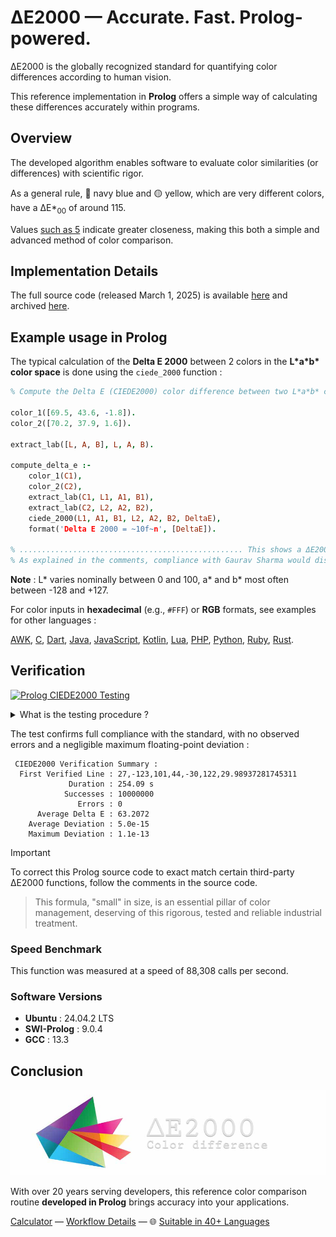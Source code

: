 # ΔE2000 — Accurate. Fast. Prolog-powered.

ΔE2000 is the globally recognized standard for quantifying color differences according to human vision.

This reference implementation in **Prolog** offers a simple way of calculating these differences accurately within programs.

## Overview

The developed algorithm enables software to evaluate color similarities (or differences) with scientific rigor.

As a general rule, 🔵 navy blue and 🟡 yellow, which are very different colors, have a ΔE\*<sub>00</sub> of around 115.

Values [such as 5](https://michel-leonard.github.io/ciede2000-color-matching/de2000-rgb-pairs.html?seq=50&delta-e=5) indicate greater closeness, making this both a simple and advanced method of color comparison.

## Implementation Details

The full source code (released March 1, 2025) is available [here](../../ciede-2000.pro#L6) and archived [here](https://web.archive.org/https://raw.githubusercontent.com/michel-leonard/ciede2000-color-matching/refs/heads/main/ciede-2000.pro).

## Example usage in Prolog

The typical calculation of the **Delta E 2000** between 2 colors in the **L\*a\*b\* color space** is done using the `ciede_2000` function :

```prolog
% Compute the Delta E (CIEDE2000) color difference between two L*a*b* colors in Prolog

color_1([69.5, 43.6, -1.8]).
color_2([70.2, 37.9, 1.6]).

extract_lab([L, A, B], L, A, B).

compute_delta_e :-
	color_1(C1),
	color_2(C2),
	extract_lab(C1, L1, A1, B1),
	extract_lab(C2, L2, A2, B2),
	ciede_2000(L1, A1, B1, L2, A2, B2, DeltaE),
	format('Delta E 2000 = ~10f~n', [DeltaE]).

% .................................................. This shows a ΔE2000 of 2.8044781137
% As explained in the comments, compliance with Gaurav Sharma would display 2.8044649638
```

**Note** : L\* varies nominally between 0 and 100, a\* and b\* most often between -128 and +127.

For color inputs in **hexadecimal** (e.g., `#FFF`) or **RGB** formats, see examples for other languages :

[AWK](../awk#-flexibility), [C](../c#δe2000--accurate-fast-c-powered), [Dart](../dart#δe2000--accurate-fast-dart-powered), [Java](../java#δe2000--accurate-fast-java-powered), [JavaScript](../js#-flexibility), [Kotlin](../kt#δe2000--accurate-fast-kotlin-powered), [Lua](../lua#-flexibility), [PHP](../php#δe2000--accurate-fast-php-powered), [Python](../py#δe2000--accurate-fast-python-powered), [Ruby](../rb#δe2000--accurate-fast-ruby-powered), [Rust](../rs#δe2000--accurate-fast-rust-powered).

## Verification

[![Prolog CIEDE2000 Testing](https://github.com/michel-leonard/ciede2000-color-matching/actions/workflows/test-pro.yml/badge.svg)](https://github.com/michel-leonard/ciede2000-color-matching/actions/workflows/test-pro.yml)

<details>
<summary>What is the testing procedure ?</summary>

The [ciede-2000-driver.c](../c/ciede-2000-driver.c) program generates color pairs, and checks the **CIE2000** color differences **measured by Prolog**, like this :

1. `command -v swipl > /dev/null || { sudo apt-get update && sudo apt-get install swi-prolog ; }`
2. `command -v gcc > /dev/null || { sudo apt-get update && sudo apt-get install gcc ; }`
3. `gcc -std=c99 -Wall -pedantic -O2 -g tests/c/ciede-2000-driver.c -o ciede-2000-driver -lm`
4. `./ciede-2000-driver --generate 10000000 --output-file test-cases.csv`
5. `swipl -q -s tests/pro/ciede-2000-driver.pro -- test-cases.csv | ./ciede-2000-driver`

Where the main files involved are [ciede-2000-driver.pro](ciede-2000-driver.pro#L139) for calculations and [test-pro.yml](../../.github/workflows/test-pro.yml) for automation.
</details>

The test confirms full compliance with the standard, with no observed errors and a negligible maximum floating-point deviation :

```
 CIEDE2000 Verification Summary :
  First Verified Line : 27,-123,101,44,-30,122,29.98937281745311
             Duration : 254.09 s
            Successes : 10000000
               Errors : 0
      Average Delta E : 63.2072
    Average Deviation : 5.0e-15
    Maximum Deviation : 1.1e-13
```

> [!IMPORTANT]
> To correct this Prolog source code to exact match certain third-party ΔE2000 functions, follow the comments in the source code.

> This formula, "small" in size, is an essential pillar of color management, deserving of this rigorous, tested and reliable industrial treatment.

### Speed Benchmark

This function was measured at a speed of 88,308 calls per second.

### Software Versions

- **Ubuntu** : 24.04.2 LTS
- **SWI-Prolog** : 9.0.4
- **GCC** : 13.3

## Conclusion

![The ΔE*00 equation is very effective at predicting perceived color differences](https://github.com/michel-leonard/ciede2000-color-matching/raw/main/docs/assets/images/logo.jpg)

With over 20 years serving developers, this reference color comparison routine **developed in Prolog** brings accuracy into your applications.

[Calculator](https://michel-leonard.github.io/ciede2000-color-matching/lab-color-calculator.html?L1=69.6&a1=49.9&b1=-34.3&L2=75.7&a2=8.5&b2=6) — [Workflow Details](../../.github/workflows#workflow-details) — 🌐 [Suitable in 40+ Languages](../../#implementations)
